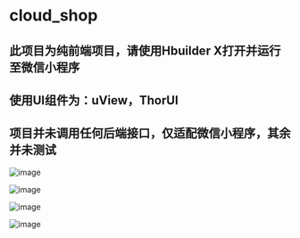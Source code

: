 # cloud_shop

## 此项目为纯前端项目，请使用Hbuilder X打开并运行至微信小程序

## 使用UI组件为：uView，ThorUI

## 项目并未调用任何后端接口，仅适配微信小程序，其余并未测试

![image](https://picabstract-preview-ftn.weiyun.com/ftn_pic_abs_v3/ba3aa1670c8a5624ab6f70aa7430ee62201310bb3267aca949b9ae2011097102983af6c692f6561fc8bd0973acbf6c71?pictype=scale&from=30013&version=3.3.3.3&uin=2287532812&fname=WechatIMG24.png&size=750)

![image](https://picabstract-preview-ftn.weiyun.com/ftn_pic_abs_v3/755a876aaa2290b5796c04c9fb73ea608c5b3d4e6d00a420012714c78d5655fb19c3d6290e12db6b79405fe0a0773d37?pictype=scale&from=30013&version=3.3.3.3&uin=2287532812&fname=WechatIMG25.png&size=750)

![image](https://picabstract-preview-ftn.weiyun.com/ftn_pic_abs_v3/715751607b7bbe7076aa5dfedae0fd6164ffcba624f91bfd47deb48a4bf9ec50274db5700cd4712831a3ec4d4454135a?pictype=scale&from=30013&version=3.3.3.3&uin=2287532812&fname=WechatIMG26.png&size=750)

![image](https://picabstract-preview-ftn.weiyun.com/ftn_pic_abs_v3/0a9f476cb4de22a3f20c7787887b64b1d2f0d1ce7ca0356b2a6721e6b933ed7c04cd9f58f0a8bfd396113db986fec365?pictype=scale&from=30013&version=3.3.3.3&uin=2287532812&fname=WechatIMG27.png&size=750)
